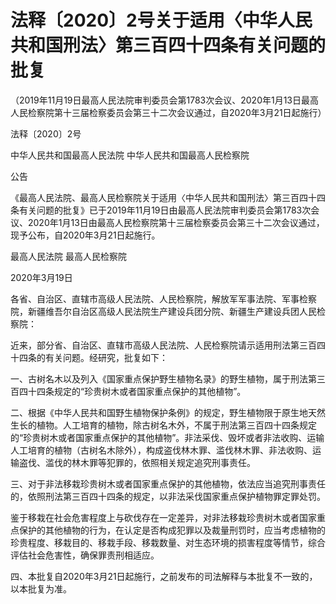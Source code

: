 # 法释〔2020〕2号关于适用〈中华人民共和国刑法〉第三百四十四条有关问题的批复

（2019年11月19日最高人民法院审判委员会第1783次会议、2020年1月13日最高人民检察院第十三届检察委员会第三十二次会议通过，自2020年3月21日起施行）



法释〔2020〕2号



中华人民共和国最高人民法院 中华人民共和国最高人民检察院

公告



《最高人民法院、最高人民检察院关于适用〈中华人民共和国刑法〉第三百四十四条有关问题的批复》已于2019年11月19日由最高人民法院审判委员会第1783次会议、2020年1月13日由最高人民检察院第十三届检察委员会第三十二次会议通过，现予公布，自2020年3月21日起施行。



最高人民法院  最高人民检察院

2020年3月19日



各省、自治区、直辖市高级人民法院、人民检察院，解放军军事法院、军事检察院，新疆维吾尔自治区高级人民法院生产建设兵团分院、新疆生产建设兵团人民检察院：



近来，部分省、自治区、直辖市高级人民法院、人民检察院请示适用刑法第三百四十四条的有关问题。经研究，批复如下：



一、古树名木以及列入《国家重点保护野生植物名录》的野生植物，属于刑法第三百四十四条规定的“珍贵树木或者国家重点保护的其他植物”。



二、根据《中华人民共和国野生植物保护条例》的规定，野生植物限于原生地天然生长的植物。人工培育的植物，除古树名木外，不属于刑法第三百四十四条规定的“珍贵树木或者国家重点保护的其他植物”。非法采伐、毁坏或者非法收购、运输人工培育的植物（古树名木除外），构成盗伐林木罪、滥伐林木罪、非法收购、运输盗伐、滥伐的林木罪等犯罪的，依照相关规定追究刑事责任。



三、对于非法移栽珍贵树木或者国家重点保护的其他植物，依法应当追究刑事责任的，依照刑法第三百四十四条的规定，以非法采伐国家重点保护植物罪定罪处罚。



鉴于移栽在社会危害程度上与砍伐存在一定差异，对非法移栽珍贵树木或者国家重点保护的其他植物的行为，在认定是否构成犯罪以及裁量刑罚时，应当考虑植物的珍贵程度、移栽目的、移栽手段、移栽数量、对生态环境的损害程度等情节，综合评估社会危害性，确保罪责刑相适应。



四、本批复自2020年3月21日起施行，之前发布的司法解释与本批复不一致的，以本批复为准。